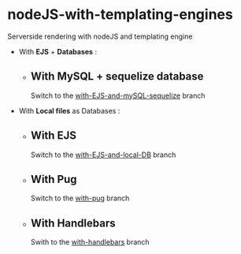 # nodeJS-with-templating-engines
Serverside rendering with nodeJS and templating engine

- With **EJS** + **Databases** :

  - ## With **MySQL + sequelize database**
    Switch to the [with-EJS-and-mySQL-sequelize](https://github.com/Sabinerobart/nodeJS-with-templating-engines/tree/with-EJS-and-mySQL-sequelize) branch


- With **Local files** as Databases :

  - ## With **EJS**
    Switch to the [with-EJS-and-local-DB](https://github.com/Sabinerobart/nodeJS-with-templating-engines/tree/with-EJS-and-local-DB) branch
  
  - ## With **Pug**
    Switch to the [with-pug](https://github.com/Sabinerobart/nodeJS-with-templating-engines/tree/with-pug) branch

  - ## With **Handlebars**
    Swith to the [with-handlebars](https://github.com/Sabinerobart/nodeJS-with-templating-engines/tree/with-handlebars) branch
